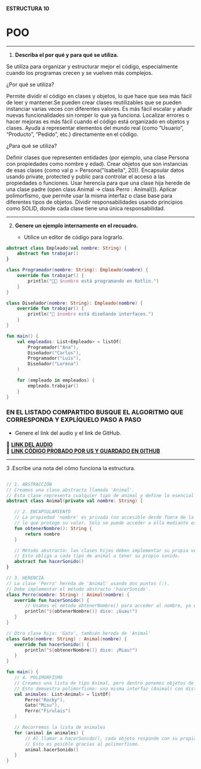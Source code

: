 #### ESTRUCTURA 10
# POO  

---

1. **Describa el por qué y para qué se utiliza.**

Se utiliza para organizar y estructurar mejor el código, especialmente cuando los programas crecen y se vuelven más complejos.

¿Por qué se utiliza?

Permite dividir el código en clases y objetos, lo que hace que sea más fácil de leer y mantener.Se pueden crear clases reutilizables que se pueden instanciar varias veces con diferentes valores. Es más fácil escalar y añadir nuevas funcionalidades sin romper lo que ya funciona. Localizar errores o hacer mejoras es más fácil cuando el código está organizado en objetos y clases. Ayuda a representar elementos del mundo real (como “Usuario”, “Producto”, “Pedido”, etc.) directamente en el código. 

¿Para qué se utiliza?

Definir clases que representen entidades (por ejemplo, una clase Persona con propiedades como nombre y edad). Crear objetos que son instancias de esas clases (como val p = Persona("Isabella", 20)). Encapsular datos usando private, protected y public para controlar el acceso a las propiedades o funciones. Usar herencia para que una clase hija herede de una clase padre (open class Animal → class Perro : Animal()). Aplicar polimorfismo, que permite usar la misma interfaz o clase base para diferentes tipos de objetos. Dividir responsabilidades usando principios como SOLID, donde cada clase tiene una única responsabilidad.

---
   
2. **Genere un ejemplo internamente en el recuadro.**  

   - Utilice un editor de código para lograrlo.
  
```kotlin
abstract class Empleado(val nombre: String) {
    abstract fun trabajar()
}

class Programador(nombre: String): Empleado(nombre) {
    override fun trabajar() {
        println("👨‍💻 $nombre está programando en Kotlin.")
    }
}

class Diseñador(nombre: String): Empleado(nombre) {
    override fun trabajar() {
        println("🎨 $nombre está diseñando interfaces.")
    }
}

fun main() {
    val empleados: List<Empleado> = listOf(
        Programador("Ana"),
        Diseñador("Carlos"),
        Programador("Luis"),
        Diseñador("Lorena")
    )

    for (empleado in empleados) {
        empleado.trabajar()
    }
}
```


### EN EL LISTADO COMPARTIDO BUSQUE EL ALGORITMO QUE CORRESPONDA Y EXPLÍQUELO PASO A PASO  
- Genere el link del audio y el link de GitHub.  

🔗 **[LINK DEL AUDIO](https://github.com/maga1407/kotlin/blob/main/poo/Poo.mp3)**  
🔗 **[LINK CÓDIGO PROBADO POR US Y GUARDADO EN GITHUB](https://github.com/maga1407/kotlin/blob/main/poo/poo.png)**

---

3 .Escribe una nota del cómo funciona la estructura.


 ```kotlin

// 1. ABSTRACCIÓN
// Creamos una clase abstracta llamada 'Animal'.
// Esta clase representa cualquier tipo de animal y define lo esencial que todos deben tener.
abstract class Animal(private val nombre: String) {

    // 2. ENCAPSULAMIENTO
    // La propiedad 'nombre' es privada (no accesible desde fuera de la clase directamente),
    // lo que protege su valor. Solo se puede acceder a ella mediante este método.
    fun obtenerNombre(): String {
        return nombre
    }

    // Método abstracto: las clases hijas deben implementar su propia versión.
    // Esto obliga a cada tipo de animal a tener su propio sonido.
    abstract fun hacerSonido()
}

// 3. HERENCIA
// La clase 'Perro' hereda de 'Animal' usando dos puntos (:).
// Debe implementar el método abstracto 'hacerSonido'.
class Perro(nombre: String) : Animal(nombre) {
    override fun hacerSonido() {
        // Usamos el método obtenerNombre() para acceder al nombre, ya que 'nombre' es privado.
        println("${obtenerNombre()} dice: ¡Guau!")
    }
}

// Otra clase hija: 'Gato', también hereda de 'Animal'
class Gato(nombre: String) : Animal(nombre) {
    override fun hacerSonido() {
        println("${obtenerNombre()} dice: ¡Miau!")
    }
}

fun main() {
    // 4. POLIMORFISMO
    // Creamos una lista de tipo Animal, pero dentro ponemos objetos de tipo Perro y Gato.
    // Esto demuestra polimorfismo: una misma interfaz (Animal) con distintos comportamientos.
    val animales: List<Animal> = listOf(
        Perro("Rocky"),
        Gato("Misu"),
        Perro("Firulais")
    )

    // Recorremos la lista de animales
    for (animal in animales) {
        // Al llamar a hacerSonido(), cada objeto responde con su propia versión del método.
        // Esto es posible gracias al polimorfismo.
        animal.hacerSonido()
    }
}

```
